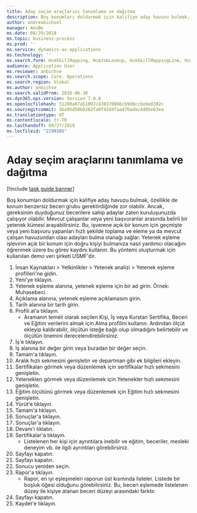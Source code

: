 ```yaml
---
title: Aday seçim araçlarını tanımlama ve dağıtma
description: Boş konumları doldurmak için kalifiye aday havuzu bulmak, özellikle de konum benzersiz beceri grubu gerektirdiğinde zor olabilir.
author: andreabichsel
manager: AnnBe
ms.date: 08/29/2018
ms.topic: business-process
ms.prod: ''
ms.service: dynamics-ax-applications
ms.technology: ''
ms.search.form: HcmSkillMapping, HcmJobLookup, HcmSkillMappingLine, HcmPersonCertificate, CCHTMLPrintPreview
audience: Application User
ms.reviewer: anbichse
ms.search.scope: Core, Operations
ms.search.region: Global
ms.author: anbichse
ms.search.validFrom: 2016-06-30
ms.dyn365.ops.version: Version 7.0.0
ms.openlocfilehash: 51200a67a51097c438370866cb9d0ccbebe8392c
ms.sourcegitcommit: 3ba95d50b8262fa0f43d4faad76adac4d05eb3ea
ms.translationtype: HT
ms.contentlocale: tr-TR
ms.lasthandoff: 09/27/2019
ms.locfileid: "2190385"
---
```

# <a name="identify-and-deploy-candidate-selection-tools"></a>Aday seçim araçlarını tanımlama ve dağıtma

[!include [task guide banner](../../includes/task-guide-banner.md)]

Boş konumları doldurmak için kalifiye aday havuzu bulmak, özellikle de konum benzersiz beceri grubu gerektirdiğinde zor olabilir.  Ancak, gereksinim duyduğunuz becerilere sahip adaylar zaten kuruluşunuzda çalışıyor olabilir. Mevcut çalışanlar veya yeni başvuranlar arasında belirli bir yetenek kümesi arayabilirsiniz. Bu, işverene açık bir konum için geçmişte veya yeni başvuru yapanları hızlı şekilde toplama ve eleme ya da mevcut çalışan havuzundan olası adayları bulma olanağı sağlar. Yetenek eşleme işlevinin açık bir konum için doğru kişiyi bulmanıza nasıl yardımcı olacağını öğrenmek üzere bu görev kaydını kullanın. Bu yöntemi oluşturmak için kullanılan demo veri şirketi USMF'dir.

1. İnsan Kaynakları > Yetkinlikler > Yetenek analizi > Yetenek eşleme profilleri'ne gidin.
2. Yeni'ye tıklayın.
3. Yetenek eşleme alanına, yetenek eşleme için bir ad girin.  Örnek: Muhasebeci.
4. Açıklama alanına, yetenek eşleme açıklamasını girin.
5. Tarih alanına bir tarih girin.
6. Profili al'a tıklayın.
    * Aramanın temeli olarak seçilen Kişi, İş veya Kurstan Sertifika, Beceri ve Eğitim verilerini almak için Alma profilini kullanın.   Ardından ölçüt ekleyip kaldırabilir, ölçütün isteğe bağlı olup olmadığını belirtebilir ve ölçütün önemini derecelendirebilirsiniz.  
7. İş'e tıklayın.
8. İş alanına bir değer girin veya buradan bir değer seçin.
9. Tamam'a tıklayın.
10. Aralık hızlı sekmesini genişletin ve departman gibi ek bilgileri ekleyin.
11. Sertifikaları görmek veya düzenlemek için sertifikalar hızlı sekmesini genişletin.
12. Yetenekleri görmek veya düzenlemek için Yetenekler hızlı sekmesini genişletin.
13. Eğitim ölçütünü görmek veya düzenlemek için Eğitim hızlı sekmesini genişletin.
14. Yürüt'e tıklayın.
15. Tamam'a tıklayın.
16. Sonuçlar'a tıklayın.
17. Sonuçlar'a tıklayın.
18. Devam'ı tıklatın.
19. Sertifikalar'a tıklayın.
    * Listelenen her kişi için ayrıntılara inebilir ve eğitim, beceriler, mesleki deneyim vb. ile ilgili ayrıntıları görebilirsiniz.  
20. Sayfayı kapatın.
21. Sayfayı kapatın.
22. Sonucu yeniden seçin.
23. Rapor'a tıklayın.
    * Rapor, en iyi eşleşmeleri raporun üst kısmında listeler.  Listede bir boşluk öğesi olduğunu görebilirsiniz.  Bu, beceri eşlemede listelenen düzey ile kişiye atanan beceri düzeyi arasındaki farktır.  
24. Sayfayı kapatın.
25. Kaydet'e tıklayın.

